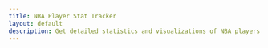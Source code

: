 ```yaml
---
title: NBA Player Stat Tracker
layout: default
description: Get detailed statistics and visualizations of NBA players.
---
```


<!DOCTYPE html>
<html lang="en">

<head>
    <meta charset="UTF-8">
    <meta name="viewport" content="width=device-width, initial-scale=1.0">
    <title>NBA Player Stat Tracker</title>
    <script src="https://ajax.googleapis.com/ajax/libs/jquery/3.6.0/jquery.min.js"></script>
    <style>
        body {
            font-family: Arial, sans-serif;
            margin: 20px;
        }

        #playerTable {
            width: 100%;
            border-collapse: collapse;
            margin-top: 20px;
        }

        #playerTable th, #playerTable td {
            border: 1px solid #ddd;
            padding: 8px;
        }

        #playerTable th {
            background-color: #f2f2f2;
        }
    </style>
</head>

<body>

<input type="text" id="playerName" placeholder="Enter player name">
<button id="fetchButton">Get Player Stats</button>
<p id="errorMessage" style="color: red;"></p>

<table id="playerTable">
    <thead>
        <tr>
            <th>Parameter</th>
            <th>Value</th>
        </tr>
    </thead>
    <tbody></tbody>
</table>

<script>
document.getElementById("fetchButton").addEventListener("click", fetchPlayerData);

function fetchPlayerData() {
    const playerName = document.getElementById("playerName").value;
    const apiUrl = `https://www.balldontlie.io/api/v1/players?search=${playerName}`;

    fetch(apiUrl)
        .then(response => {
            if (!response.ok) {
                throw new Error("Failed to fetch player data");
            }
            return response.json();
        })
        .then(data => {
            if (data.data.length > 0) {
                const player = data.data[0];
                fetchPlayerSeasonStats(player.id);
            } else {
                document.getElementById("errorMessage").textContent = "Player not found!";
            }
        })
        .catch(error => {
            console.error("Error fetching player data:", error);
        });
}

function fetchPlayerSeasonStats(playerId) {
    const seasonStatsUrl = `https://www.balldontlie.io/api/v1/season_averages?season=2022&player_ids[]=${playerId}`;

    fetch(seasonStatsUrl)
        .then(response => response.json())
        .then(data => {
            if (data.data.length > 0) {
                const stats = data.data[0];
                document.querySelector("#playerTable tbody").innerHTML = `
                    <tr><td>Points Per Game</td><td>${stats.pts}</td></tr>
                    <tr><td>Assists Per Game</td><td>${stats.ast}</td></tr>
                    <tr><td>Rebounds Per Game</td><td>${stats.reb}</td></tr>
                    <tr><td>Field Goal Percentage</td><td>${stats.fg_pct}</td></tr>
                    <tr><td>Free Throw Percentage</td><td>${stats.ft_pct}</td></tr>
                    <tr><td>Three Point Percentage</td><td>${stats.fg3_pct}</td></tr>
                `;
            }
        })
        .catch(error => {
            console.error("Error fetching player season stats:", error);
        });
}
</script>

</body>
</html>
